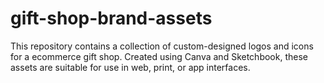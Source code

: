 # gift-shop-brand-assets
This repository contains a collection of custom-designed logos and icons for a  ecommerce gift shop. Created using Canva and Sketchbook, these assets are suitable for use in web, print, or app interfaces.
